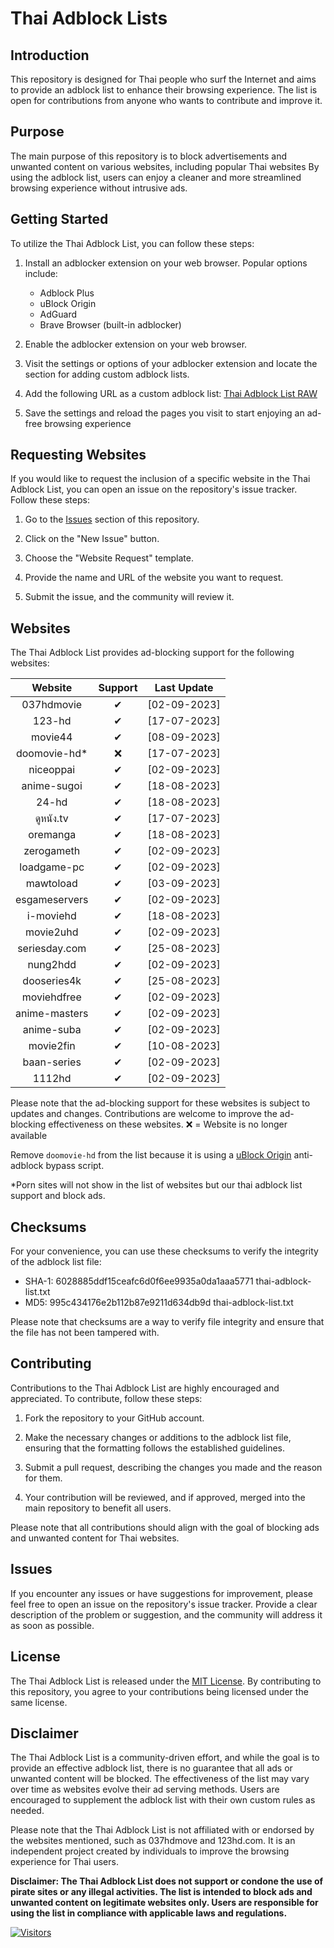 # Thai Adblock Lists

## Introduction

This repository is designed for Thai people who surf the Internet and aims to provide an adblock list to enhance their browsing experience. The list is open for contributions from anyone who wants to contribute and improve it.

## Purpose

The main purpose of this repository is to block advertisements and unwanted content on various websites, including popular Thai websites By using the adblock list, users can enjoy a cleaner and more streamlined browsing experience without intrusive ads.

## Getting Started

To utilize the Thai Adblock List, you can follow these steps:

1. Install an adblocker extension on your web browser. Popular options include:

   - Adblock Plus
   - uBlock Origin
   - AdGuard
   - Brave Browser (built-in adblocker)

2. Enable the adblocker extension on your web browser.
3. Visit the settings or options of your adblocker extension and locate the section for adding custom adblock lists.
4. Add the following URL as a custom adblock list: [Thai Adblock List RAW](https://raw.githubusercontent.com/PhyschicWinter9/thai-adblock-list/main/thai-adblock-list.txt)
5. Save the settings and reload the pages you visit to start enjoying an ad-free browsing experience

## Requesting Websites

If you would like to request the inclusion of a specific website in the Thai Adblock List, you can open an issue on the repository's issue tracker. Follow these steps:

1. Go to the [Issues](https://github.com/PhyschicWinter9/thai-adblock-list/issues) section of this repository.

2. Click on the "New Issue" button.

3. Choose the "Website Request" template.

4. Provide the name and URL of the website you want to request.

5. Submit the issue, and the community will review it.

## Websites

The Thai Adblock List provides ad-blocking support for the following websites:

|    Website    | Support  | Last Update  |
| :-----------: | :------: | :----------: |
|  037hdmovie   | &#10004; | [02-09-2023] |
|    123-hd     | &#10004; | [17-07-2023] |
|    movie44    | &#10004; | [08-09-2023] |
| doomovie-hd\* |    ❌    | [17-07-2023] |
|   niceoppai   | &#10004; | [02-09-2023] |
|  anime-sugoi  | &#10004; | [18-08-2023] |
|     24-hd     | &#10004; | [18-08-2023] |
|   ดูหนัง.tv   | &#10004; | [17-07-2023] |
|   oremanga    | &#10004; | [18-08-2023] |
|  zerogameth   | &#10004; | [02-09-2023] |
|  loadgame-pc  | &#10004; | [02-09-2023] |
|   mawtoload   | &#10004; | [03-09-2023] |
| esgameservers | &#10004; | [02-09-2023] |
|   i-moviehd   | &#10004; | [18-08-2023] |
|   movie2uhd   | &#10004; | [02-09-2023] |
| seriesday.com | &#10004; | [25-08-2023] |
|   nung2hdd    | &#10004; | [02-09-2023] |
|  dooseries4k  | &#10004; | [25-08-2023] |
|  moviehdfree  | &#10004; | [02-09-2023] |
| anime-masters | &#10004; | [02-09-2023] |
|  anime-suba   | &#10004; | [02-09-2023] |
|   movie2fin   | &#10004; | [10-08-2023] |
|  baan-series  | &#10004; | [02-09-2023] |
|  1112hd | &#10004; | [02-09-2023] |

Please note that the ad-blocking support for these websites is subject to updates and changes. Contributions are welcome to improve the ad-blocking effectiveness on these websites. ❌ = Website is no longer available

Remove `doomovie-hd` from the list because it is using a [uBlock Origin](https://ublockorigin.com/) anti-adblock bypass script.

*Porn sites will not show in the list of websites but our thai adblock list support and block ads.

## Checksums

For your convenience, you can use these checksums to verify the integrity of the adblock list file:

- SHA-1: 6028885ddf15ceafc6d0f6ee9935a0da1aaa5771  thai-adblock-list.txt
- MD5: 995c434176e2b112b87e9211d634db9d  thai-adblock-list.txt

Please note that checksums are a way to verify file integrity and ensure that the file has not been tampered with.

## Contributing

Contributions to the Thai Adblock List are highly encouraged and appreciated. To contribute, follow these steps:

1. Fork the repository to your GitHub account.

2. Make the necessary changes or additions to the adblock list file, ensuring that the formatting follows the established guidelines.

3. Submit a pull request, describing the changes you made and the reason for them.

4. Your contribution will be reviewed, and if approved, merged into the main repository to benefit all users.

Please note that all contributions should align with the goal of blocking ads and unwanted content for Thai websites.

## Issues

If you encounter any issues or have suggestions for improvement, please feel free to open an issue on the repository's issue tracker. Provide a clear description of the problem or suggestion, and the community will address it as soon as possible.

## License

The Thai Adblock List is released under the [MIT License](https://opensource.org/licenses/MIT). By contributing to this repository, you agree to your contributions being licensed under the same license.

## Disclaimer

The Thai Adblock List is a community-driven effort, and while the goal is to provide an effective adblock list, there is no guarantee that all ads or unwanted content will be blocked. The effectiveness of the list may vary over time as websites evolve their ad serving methods. Users are encouraged to supplement the adblock list with their own custom rules as needed.

Please note that the Thai Adblock List is not affiliated with or endorsed by the websites mentioned, such as 037hdmove and 123hd.com. It is an independent project created by individuals to improve the browsing experience for Thai users.

**Disclaimer: The Thai Adblock List does not support or condone the use of pirate sites or any illegal activities. The list is intended to block ads and unwanted content on legitimate websites only. Users are responsible for using the list in compliance with applicable laws and regulations.**

[![Visitors](https://api.visitorbadge.io/api/combined?path=https%3A%2F%2Fgithub.com%2FPhyschicWinter9%2Fthai-adblock-list&labelColor=%232ccce4&countColor=%23263759&labelStyle=upper)](https://visitorbadge.io/status?path=https%3A%2F%2Fgithub.com%2FPhyschicWinter9%2Fthai-adblock-list)
